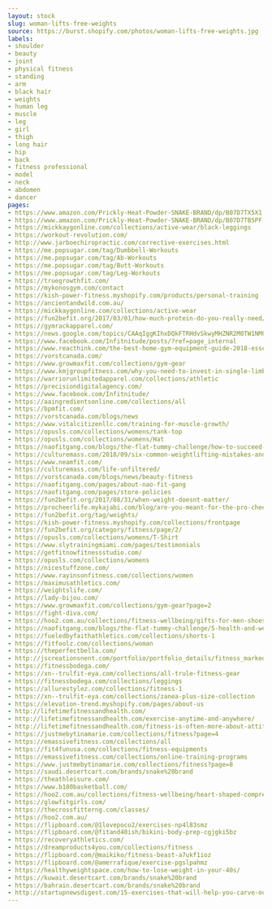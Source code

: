 ```yaml
---
layout: stock
slug: woman-lifts-free-weights
source: https://burst.shopify.com/photos/woman-lifts-free-weights.jpg
labels:
- shoulder
- beauty
- joint
- physical fitness
- standing
- arm
- black hair
- weights
- human leg
- muscle
- leg
- girl
- thigh
- long hair
- hip
- back
- fitness professional
- model
- neck
- abdomen
- dancer
pages:
- https://www.amazon.com/Prickly-Heat-Powder-SNAKE-BRAND/dp/B07D7TX5X1
- https://www.amazon.com/Prickly-Heat-Powder-SNAKE-BRAND/dp/B07D7TB5PF
- https://mickkaygonline.com/collections/active-wear/black-leggings
- https://workout-revolution.com/
- http://www.jarboechiropractic.com/corrective-exercises.html
- https://me.popsugar.com/tag/Dumbbell-Workouts
- https://me.popsugar.com/tag/Ab-Workouts
- https://me.popsugar.com/tag/Butt-Workouts
- https://me.popsugar.com/tag/Leg-Workouts
- https://truegrowthfit.com/
- https://mykonosgym.com/contact
- https://kish-power-fitness.myshopify.com/products/personal-training
- https://ancientandwild.com.au/
- https://mickkaygonline.com/collections/active-wear
- https://fun2befit.org/2017/03/01/how-much-protein-do-you-really-need/
- https://gymrackapparel.com/
- https://news.google.com/topics/CAAqIggKIhxDQkFTRHdvSkwyMHZNR2M0TW1NM0VnSmxiaWdBUAE
- https://www.facebook.com/Infitnitude/posts/?ref=page_internal
- https://www.reacthink.com/the-best-home-gym-equipment-guide-2018-essentials-for-the-workout-at-home-beginner/
- https://vorstcanada.com/
- https://www.growmaxfit.com/collections/gym-gear
- https://www.kmjgroupfitness.com/why-you-need-to-invest-in-single-limb-training/
- https://warriorunlimitedapparel.com/collections/athletic
- https://precisiondigitalagency.com/
- https://www.facebook.com/Infitnitude/
- https://aaingredientsonline.com/collections/all
- https://bpmfit.com/
- https://vorstcanada.com/blogs/news
- https://www.vitalcitizenllc.com/training-for-muscle-growth/
- https://opusls.com/collections/womens/tank-top
- https://opusls.com/collections/womens/Hat
- https://naofitgang.com/blogs/the-flat-tummy-challenge/how-to-succeed-in-life
- https://culturemass.com/2018/09/six-common-weightlifting-mistakes-and-how-to-fix-them/
- https://www.neamfit.com/
- https://culturemass.com/life-unfiltered/
- https://vorstcanada.com/blogs/news/beauty-fitness
- https://naofitgang.com/pages/about-nao-fit-gang
- https://naofitgang.com/pages/store-policies
- https://fun2befit.org/2017/08/31/when-weight-doesnt-matter/
- https://procheerlife.mykajabi.com/blog/are-you-meant-for-the-pro-cheer-life-8-questions-to-ask-yourself
- https://fun2befit.org/tag/weights/
- https://kish-power-fitness.myshopify.com/collections/frontpage
- https://fun2befit.org/category/fitness/page/2/
- https://opusls.com/collections/womens/T-Shirt
- https://www.slytrainingmiami.com/pages/testimonials
- https://getfitnowfitnessstudio.com/
- https://opusls.com/collections/womens
- https://nicestuffzone.com/
- https://www.rayinsonfitness.com/collections/women
- https://maximusathletics.com/
- https://weightslife.com/
- https://lady-bijou.com/
- https://www.growmaxfit.com/collections/gym-gear?page=2
- https://fight-diva.com/
- https://hoo2.com.au/collections/fitness-wellbeing/gifts-for-men-shoes-for-men-sleeping-bag-mens-suits-jackets-for-men-mens-boots-puffer-jacket-travel-bag-waterproof-sandal-jackets-for-women-raincoat-man-bag-kids-suitcase-mens-sandals-camping-tents-waterproof-sandal-shoes-down-jacket-womens-sandals-travel
- https://naofitgang.com/blogs/the-flat-tummy-challenge/5-health-and-wealth-tips
- https://fueledbyfaithathletics.com/collections/shorts-1
- https://fitfoolz.com/collections/woman
- https://theperfectbella.com/
- http://jscreationsnent.com/portfolio/portfolio_details/fitness_marked
- https://fitnessbodega.com/
- https://xn--trulfit-eya.com/collections/all-trule-fitness-gear
- https://fitnessbodega.com/collections/leggings
- https://allurestylez.com/collections/fitness-1
- https://xn--trulfit-eya.com/collections/zanea-plus-size-collection
- https://elevation-trend.myshopify.com/pages/about-us
- http://lifetimefitnessandhealth.com/
- http://lifetimefitnessandhealth.com/exercise-anytime-and-anywhere/
- http://lifetimefitnessandhealth.com/fitness-is-often-more-about-attitude-than-anything-else/
- https://justmebytinamarie.com/collections/fitness?page=4
- https://emassivefitness.com/collections/all
- https://fit4funusa.com/collections/fitness-equipments
- https://emassivefitness.com/collections/online-training-programs
- https://www.justmebytinamarie.com/collections/fitness?page=8
- https://saudi.desertcart.com/brands/snake%20brand
- https://theathleisure.com/
- https://www.b180basketball.com/
- https://hoo2.com.au/collections/fitness-wellbeing/heart-shaped-compression-tight
- https://glowfitgirls.com/
- https://thecrossfitterng.com/classes/
- https://hoo2.com.au/
- https://flipboard.com/@1lovepoco2/exercises-np4l83smz
- https://flipboard.com/@fitand40ish/bikini-body-prep-cgjgki5bz
- https://recoveryathletics.com/
- https://dreamproducts4you.com/collections/fitness
- https://flipboard.com/@maikiko/fitness-beast-a7ukf1ioz
- https://flipboard.com/@amerrafique/exercise-pgslpahmz
- https://healthyweightspace.com/how-to-lose-weight-in-your-40s/
- https://kuwait.desertcart.com/brands/snake%20brand
- https://bahrain.desertcart.com/brands/snake%20brand
- http://startupnewsdigest.com/15-exercises-that-will-help-you-carve-out-sexy-curves/
---
```

